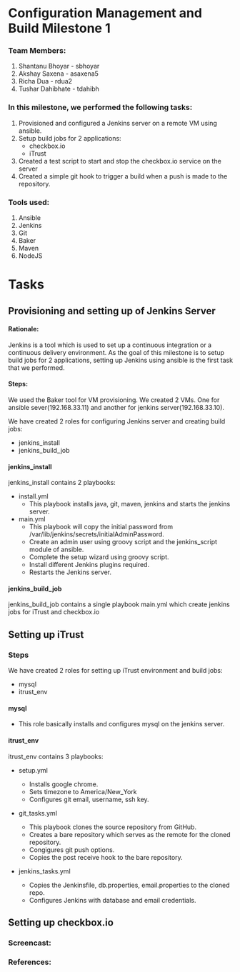 # Configuration Management and Build Milestone 1

### Team Members:
1. Shantanu Bhoyar - sbhoyar 
2. Akshay Saxena - asaxena5
3. Richa Dua - rdua2
4. Tushar Dahibhate - tdahibh

### In this milestone, we performed the following tasks:
1. Provisioned and configured a Jenkins server on a remote VM using ansible.
2. Setup build jobs for 2 applications:
   * checkbox.io
   * iTrust
3. Created a test script to start and stop the checkbox.io service on the server
4. Created a simple git hook to trigger a build when a push is made to the repository.

### Tools used:
1. Ansible
2. Jenkins 
3. Git
4. Baker
5. Maven
6. NodeJS

# Tasks

## Provisioning and setting up of Jenkins Server

#### Rationale: 
Jenkins is a tool which is used to set up a continuous integration or a continuous delivery environment. As the goal of this milestone is to setup build jobs for 2 applications, setting up Jenkins using ansible is the first task that we performed.

#### Steps:
We used the Baker tool for VM provisioning. We created 2 VMs. One for ansible sever(192.168.33.11) and another for jenkins server(192.168.33.10).

We have created 2 roles for configuring Jenkins server and creating build jobs:
  * jenkins_install
  * jenkins_build_job

#### jenkins_install
jenkins_install contains 2 playbooks:
  * install.yml
      * This playbook installs java, git, maven, jenkins and starts the jenkins server.
  * main.yml 
      * This playbook will copy the initial password from /var/lib/jenkins/secrets/initialAdminPassword.
      * Create an admin user using groovy script and the jenkins_script module of ansible.
      * Complete the setup wizard using groovy script. 
      * Install different Jenkins plugins required.
      * Restarts the Jenkins server.

#### jenkins_build_job
jenkins_build_job contains a single playbook main.yml which create jenkins jobs for iTrust and checkbox.io


## Setting up iTrust

### Steps
We have created 2 roles for setting up iTrust environment and build jobs:
  * mysql
  * itrust_env
  
#### mysql
- This role basically installs and configures mysql on the jenkins server. 

#### itrust_env
itrust_env contains 3 playbooks:
  * setup.yml
    * Installs google chrome.
    * Sets timezone to America/New_York
    * Configures git email, username, ssh key.
    
 * git_tasks.yml
    * This playbook clones the source repository from GitHub.
    * Creates a bare repository which serves as the remote for the cloned repository.
    * Congigures git push options.
    * Copies the post receive hook to the bare repository.     
 
 * jenkins_tasks.yml
    * Copies the Jenkinsfile, db.properties, email.properties to the cloned repo.
    * Configures Jenkins with database and email credentials. 

## Setting up checkbox.io


### Screencast:


### References:


